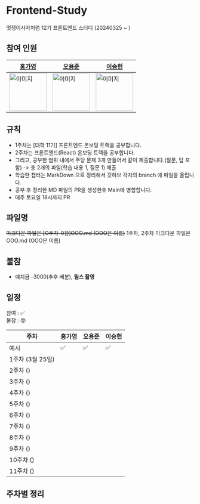 # Frontend-Study
멋쟁이사자처럼 12기 프론트엔드 스터디 (20240325 ~ )
                
## 참여 인원 
| [홍가영](https://github.com/kaouo) | [오용준](https://github.com/55yong) | [이승헌](https://github.com/12seungheon) |
|----|----|----|
| <img src="https://avatars.githubusercontent.com/u/144293040?v=4" alt="이미지" width="100" height="100"> | <img src="https://avatars.githubusercontent.com/u/132319467?v=4" alt="이미지" width="100" height="100"> | <img src="https://avatars.githubusercontent.com/u/164005659?v=4" alt="이미지" width="100" height="100"> |

## 규칙
- 1주차는 [대학 11기] 프론트엔드 온보딩 트랙을 공부합니다.
- 2주차는 프론트엔드(React) 온보딩 트랙을 공부합니다.
- 그리고, 공부한 범위 내에서 주당 문제 3개 만들어서 같이 제출합니다.(질문, 답 포함) -> 총 2개의 파일(학습 내용 1, 질문 1) 제출
- 학습한 챕터는 MarkDown 으로 정리해서 깃허브 각자의 branch 에 파일을 올립니다.
- 공부 후 정리한 MD 파일의 PR을 생성한후 Main에 병합합니다.
- 매주 토요일 18시까지 PR


## 파일명
~~마크다운 파일은 [O주차-0장]OOO.md (OOO은 이름)~~
1주차, 2주차 마크다운 파일은 OOO.md (OOO은 이름)

## 불참
- 예치금 -3000(추후 배분), **릴스 촬영**

## 일정

참여 : ✅  
불참 : 😵  

| 주차 | 홍가영 | 오용준 | 이승헌 |
|----|----|----|----|
| 예시 | ✅ | ✅ | ✅ |
| 1주차 (3월 25일) | | | | 
| 2주차 () | | | |
| 3주차 () | | | |
| 4주차 () | | | |
| 5주차 () | | | |
| 6주차 () | | | |
| 7주차 () | | | |
| 8주차 () | | | |
| 9주차 () | | | |
| 10주차 () | | | |
| 11주차 () | | | |

## 주차별 정리


  
